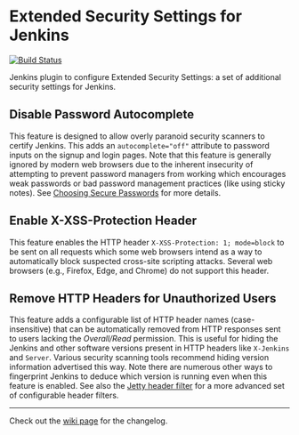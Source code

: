 # Extended Security Settings for Jenkins

[![Build Status](https://ci.jenkins.io/buildStatus/icon?job=Plugins/extended-security-settings-plugin/master)](https://ci.jenkins.io/job/Plugins/job/extended-security-settings-plugin/job/master/)

Jenkins plugin to configure Extended Security Settings: a set of additional security settings for Jenkins.

## Disable Password Autocomplete

This feature is designed to allow overly paranoid security scanners to certify Jenkins.
This adds an `autocomplete="off"` attribute to password inputs on the signup and login pages.
Note that this feature is generally ignored by modern web browsers due to the inherent insecurity of attempting to prevent password managers from working which encourages weak passwords or bad password management practices (like using sticky notes).
See [Choosing Secure Passwords](https://www.schneier.com/blog/archives/2014/03/choosing_secure_1.html) for more details.

## Enable X-XSS-Protection Header

This feature enables the HTTP header `X-XSS-Protection: 1; mode=block` to be sent on all requests which some web browsers intend as a way to automatically block suspected cross-site scripting attacks.
Several web browsers (e.g., Firefox, Edge, and Chrome) do not support this header.

## Remove HTTP Headers for Unauthorized Users

This feature adds a configurable list of HTTP header names (case-insensitive) that can be automatically removed from HTTP responses sent to users lacking the *Overall/Read* permission.
This is useful for hiding the Jenkins and other software versions present in HTTP headers like `X-Jenkins` and `Server`.
Various security scanning tools recommend hiding version information advertised this way.
Note there are numerous other ways to fingerprint Jenkins to deduce which version is running even when this feature is enabled.
See also the [Jetty header filter](https://www.eclipse.org/jetty/documentation/current/header-filter.html) for a more advanced set of configurable header filters.

---

Check out the [wiki page](https://wiki.jenkins.io/display/JENKINS/Extended+Security+Settings+Plugin) for the changelog.
